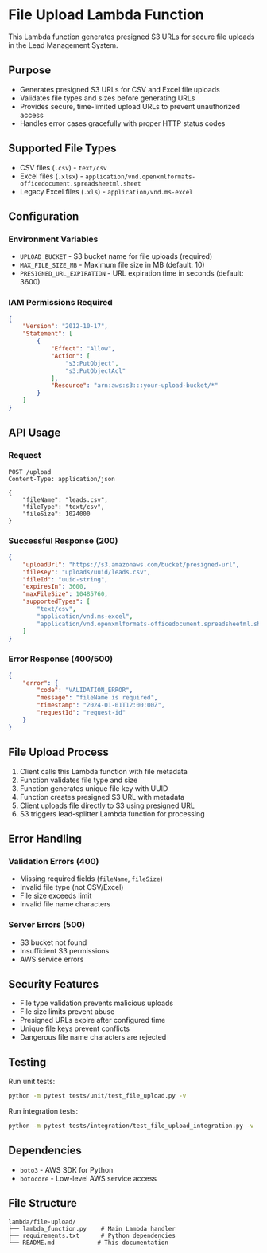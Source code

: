 # File Upload Lambda Function

This Lambda function generates presigned S3 URLs for secure file uploads in the Lead Management System.

## Purpose

- Generates presigned S3 URLs for CSV and Excel file uploads
- Validates file types and sizes before generating URLs
- Provides secure, time-limited upload URLs to prevent unauthorized access
- Handles error cases gracefully with proper HTTP status codes

## Supported File Types

- CSV files (`.csv`) - `text/csv`
- Excel files (`.xlsx`) - `application/vnd.openxmlformats-officedocument.spreadsheetml.sheet`
- Legacy Excel files (`.xls`) - `application/vnd.ms-excel`

## Configuration

### Environment Variables

- `UPLOAD_BUCKET` - S3 bucket name for file uploads (required)
- `MAX_FILE_SIZE_MB` - Maximum file size in MB (default: 10)
- `PRESIGNED_URL_EXPIRATION` - URL expiration time in seconds (default: 3600)

### IAM Permissions Required

```json
{
    "Version": "2012-10-17",
    "Statement": [
        {
            "Effect": "Allow",
            "Action": [
                "s3:PutObject",
                "s3:PutObjectAcl"
            ],
            "Resource": "arn:aws:s3:::your-upload-bucket/*"
        }
    ]
}
```

## API Usage

### Request

```http
POST /upload
Content-Type: application/json

{
    "fileName": "leads.csv",
    "fileType": "text/csv",
    "fileSize": 1024000
}
```

### Successful Response (200)

```json
{
    "uploadUrl": "https://s3.amazonaws.com/bucket/presigned-url",
    "fileKey": "uploads/uuid/leads.csv",
    "fileId": "uuid-string",
    "expiresIn": 3600,
    "maxFileSize": 10485760,
    "supportedTypes": [
        "text/csv",
        "application/vnd.ms-excel",
        "application/vnd.openxmlformats-officedocument.spreadsheetml.sheet"
    ]
}
```

### Error Response (400/500)

```json
{
    "error": {
        "code": "VALIDATION_ERROR",
        "message": "fileName is required",
        "timestamp": "2024-01-01T12:00:00Z",
        "requestId": "request-id"
    }
}
```

## File Upload Process

1. Client calls this Lambda function with file metadata
2. Function validates file type and size
3. Function generates unique file key with UUID
4. Function creates presigned S3 URL with metadata
5. Client uploads file directly to S3 using presigned URL
6. S3 triggers lead-splitter Lambda function for processing

## Error Handling

### Validation Errors (400)
- Missing required fields (`fileName`, `fileSize`)
- Invalid file type (not CSV/Excel)
- File size exceeds limit
- Invalid file name characters

### Server Errors (500)
- S3 bucket not found
- Insufficient S3 permissions
- AWS service errors

## Security Features

- File type validation prevents malicious uploads
- File size limits prevent abuse
- Presigned URLs expire after configured time
- Unique file keys prevent conflicts
- Dangerous file name characters are rejected

## Testing

Run unit tests:
```bash
python -m pytest tests/unit/test_file_upload.py -v
```

Run integration tests:
```bash
python -m pytest tests/integration/test_file_upload_integration.py -v
```

## Dependencies

- `boto3` - AWS SDK for Python
- `botocore` - Low-level AWS service access

## File Structure

```
lambda/file-upload/
├── lambda_function.py    # Main Lambda handler
├── requirements.txt      # Python dependencies
└── README.md            # This documentation
```